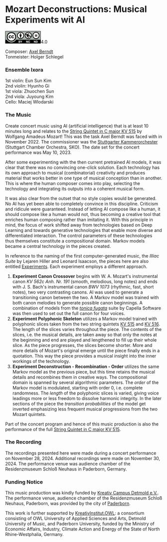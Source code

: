 # Mozart Deconstructions: Musical Experiments wit AI

[<img src="https://github.com/axelberndt/Mozart-Deconstructions/blob/master/LICENSE/by-nc-nd.eu.png" alt="CC By-NC-ND 4.0" height="40"/>](https://github.com/axelberndt/Mozart-Deconstructions/blob/master/LICENSE)4.0

Composer: [Axel Berndt](https://github.com/axelberndt)<br>
Tonmeister: Holger Schlegel

### Ensemble Ixora
1st violin: Eun Sun Kim<br>
2nd violin: Hyunho Gi<br>
1st viola: Zhuochen Sun<br>
2nd viola: Juyoung Kim<br>
Cello: Maciej Wlodarski

### The Music
Create concert music using AI (artificial intelligence) that is at least 10 minutes long and relates to the [String Quintet in C major KV 515](https://dme.mozarteum.at/DME/nma/nma_cont.php?vsep=169&p1=27) by Wolfgang Amadeus Mozart! This was the task Axel Berndt was faced with in November 2022. The commissioner was the [Stuttgarter Kammerorchester](https://stuttgarter-kammerorchester.com) (Stuttgart Chamber Orchestra, SKO). The date set for the concert performance was May 10, 2023.

After some experimenting with the then current pretrained AI models, it was clear that there was no convincing one-click solution. Each technology has its own approach to musical (combinatorial) creativity and produces material that works better in one type of musical conception than in another. This is where the human composer comes into play, selecting the technology and integrating its outputs into a coherent musical form. 

It was also clear from the outset that no style copies would be generated. No AI has yet been able to completely convince in this discipline. Criticism and ridicule were guaranteed. Instead of letting AI compose like a human, it should compose like a human would not, thus becoming a creative tool that enriches human composing rather than imitating it. With this principle in mind, the focus of work shifted away from technologies based on Deep Learning and towards generative technologies that enable more diverse and differentiated interaction. The control parameters of these technologies thus themselves constitute a compositional domain. Markov models became a central technology in the pieces created. 

In reference to the naming of the first computer-generated music, the *Illiac Suite* by Lejaren Hiller and Leonard Isaacson, the pieces here are also entitled [Experiments](/Experiments/). Each experiment employs a different approach.
1. **Experiment Canon Crossover** begins with W. A. Mozart's instrumental canon *KV 562c Anh. Nr. 191* (smooth, melodious, long notes) and ends with J. S. Bach's instrumental canon *BWV 1073* (rhythmic, fast, short notes), two very contrasting canons. AI was used to generate a transitioning canon between the two. A Markov model was trained with both canon melodies to generate possible canon beginnings. A combination of models from the [*tonica fugata*](https://www.capella-software.com/de/index.cfm/download/tonica-fugata/download-tonica-fugata/) suite by Capella Software was then used to set out the full canon for four voices.
2. **Experiment Polyphonic Skeleton** utilizes a Markov model trained with polyphonic slices taken from the two string quintets [KV 515](https://dme.mozarteum.at/DME/nma/nma_cont.php?vsep=169&p1=27) and [KV 516](https://dme.mozarteum.at/DME/nma/nma_cont.php?vsep=169&p1=63). The length of the slices varies throughout the piece. The contents of the slices, i.e. the musical details, are taken away so that only the notes at the beginning and end are played and lengthened to fill up their whole slice. As the piece progresses, the slices become shorter. More and more details of Mozart's original emerge until the piece finally ends in a quotation. This way the piece provides a musical insight into the inner workings of the technology.
3. **Experiment Deconstruction - Recombination - Order** utilizes the same Markov model as the previous piece, but this time retains the musical details and recombines them in creative ways. The compositional domain is spanned by several algorithmic parameters. The *order* of the Markov model is modulated, starting with order 0, i.e. complete randomness. The *length* of the polyphonic slices is varied, giving voice leadings more or less freedom to dissolve harmonic integrity. In the later sections of the piece the *transition probabilities* of the model get inverted emphasizing less frequent musical progressions from the two Mozart quintets.

Part of the concert program and hence of this music production is also the performance of the full [String Quintet in C major KV 515](/KV_515/).

### The Recording
The recordings presented here were made during a concert performance on November 28, 2024. Additional recordings were made on November 30, 2024. The performance venue was audience chamber of the Residenzmuseum Schloß Neuhaus in Paderborn, Germany.

### Funding Notice
This music production was kindly funded by [Kreativ Campus Detmold e.V.](https://kreativ-campus-detmold.de/). The performance venue, audience chamber of the Residenzmuseum Schloß Neuhaus, Paderborn, was provided by the city of [Paderborn](https://www.paderborn.de).

This work is further supported by [KreativInstitut.OWL](https://kreativ.institute): a consortium consisting of OWL University of Applied Sciences and Arts, Detmold University of Music, and Paderborn University, funded by the Ministry of Economic Affairs, Industry, Climate Action and Energy of the State of North Rhine-Westphalia, Germany.
